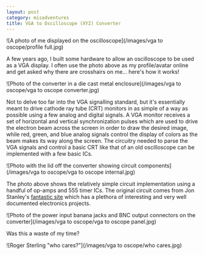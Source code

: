 ```yaml
---
layout: post
category: misadventures
title: VGA to Oscilloscope (XYZ) Converter
---
```

![A photo of me displayed on the oscilloscope](/images/vga to oscope/profile full.jpg)

A few years ago, I built some hardware to allow an oscilloscope to be used as a VGA display. I often use the photo above as my profile/avatar online and get asked why there are crosshairs on me... here's how it works!<!--more-->

![Photo of the converter in a die cast metal enclosure](/images/vga to oscope/vga to oscope converter.jpg)

Not to delve too far into the VGA signalling standard, but it's essentially meant to drive cathode ray tube (CRT) monitors in as simple of a way as possible using a few analog and digital signals. A VGA monitor receives a set of horizontal and vertical synchronization pulses which are used to drive the electron beam across the screen in order to draw the desired image, while red, green, and blue analog signals control the display of colors as the beam makes its way along the screen. The circuitry needed to parse the VGA signals and control a basic CRT like that of an old oscilloscope can be implemented with a few basic ICs.

![Photo with the lid off the converter showing circuit components](/images/vga to oscope/vga to oscope internal.jpg)

The photo above shows the relatively simple circuit implementation using a handful of op-amps and 555 timer ICs. The original circuit comes from Jon Stanley's <a href="https://www.electronixandmore.com/vgatoscope/index.html">fantastic site</a> which has a plethora of interesting and very well documented electronics projects.

![Photo of the power input banana jacks and BNC output connectors on the converter](/images/vga to oscope/vga to oscope panel.jpg)

Was this a waste of my time?

![Roger Sterling "who cares?"](/images/vga to oscope/who cares.jpg)
